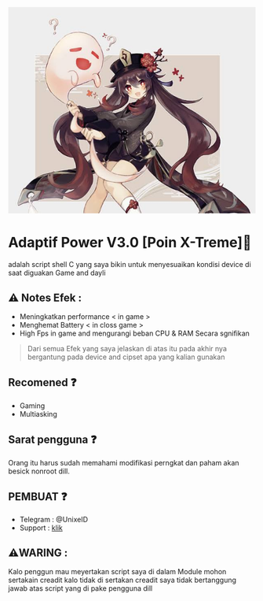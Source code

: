 ![prop text](Apple/img/prop.png)

# Adaptif Power V3.0 [Poin X-Treme]🍃
adalah script shell C yang saya bikin untuk
menyesuaikan kondisi device di saat diguakan
Game and dayli 

## ⚠️ Notes Efek :
- Meningkatkan performance < in game >
- Menghemat Battery < in closs game >
- High Fps in game and mengurangi beban CPU & RAM
Secara sgnifikan

> Dari semua Efek yang saya jelaskan di atas itu pada akhir nya bergantung pada device and cipset apa yang kalian gunakan

## Recomened ❓️
- Gaming
- Multiasking

## Sarat pengguna ❓️
Orang itu harus sudah memahami modifikasi 
perngkat dan paham akan besick nonroot dill.

## PEMBUAT ❓️
- Telegram : @UnixeID
- Support    : [klik](https://t.me/Yeye_PID)

 ## ⚠️WARING :
 Kalo penggun mau meyertakan script saya di dalam
 Module mohon sertakain creadit kalo tidak di sertakan
 creadit saya tidak bertanggung jawab atas
 script yang di pake pengguna dill
